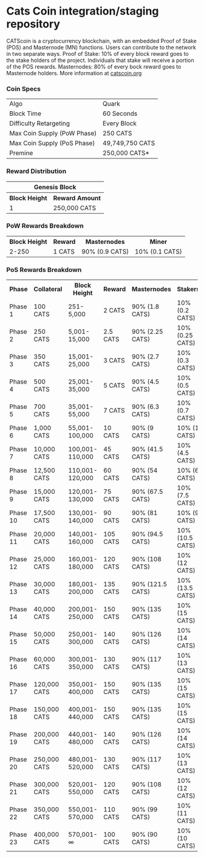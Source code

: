Cats Coin integration/staging repository
=====================================


CATScoin is a cryptocurrency blockchain, with an embedded Proof of Stake (POS) and Masternode (MN) functions. 
Users can contribute to the network in two separate ways. 
Proof of Stake: 10% of every block reward goes to the stake holders of the project. 
Individuals that stake will receive a portion of the POS rewards. 
Masternodes: 80% of every bock reward goes to Masternode holders.
More information at [catscoin.org](http://www.catscoin.org) 

### Coin Specs
<table>
<tr><td>Algo</td><td>Quark</td></tr>
<tr><td>Block Time</td><td>60 Seconds</td></tr>
<tr><td>Difficulty Retargeting</td><td>Every Block</td></tr>
<tr><td>Max Coin Supply (PoW Phase)</td><td>250 CATS</td></tr>
<tr><td>Max Coin Supply (PoS Phase)</td><td>49,749,750 CATS</td></tr>
<tr><td>Premine</td><td>250,000 CATS*</td></tr>
</table>


### Reward Distribution

<table>
<th colspan=4>Genesis Block</th>
<tr><th>Block Height</th><th>Reward Amount</th></tr>
<tr><td>1</td><td>250,000 CATS</td></tr>
</table>

### PoW Rewards Breakdown

<table>
<th>Block Height</th><th>Reward</th><th>Masternodes</th><th>Miner</th>
<tr><td>2-250</td><td>1 CATS</td><td>90% (0.9 CATS)</td><td>10% (0.1 CATS)</td></tr>
</table>

### PoS Rewards Breakdown

<table>
<th>Phase</th><th>Collateral</th><th>Block Height</th><th>Reward</th><th>Masternodes</th><th>Stakers</th>
<tr><td>Phase 1</td><td>100 CATS</td><td>251-5,000</td><td>2 CATS</td><td>90% (1.8 CATS)</td><td>10% (0.2 CATS)</td></tr>
<tr><td>Phase 2</td><td>250 CATS</td><td>5,001-15,000</td><td>2.5 CATS</td><td>90% (2.25 CATS)</td><td>10% (0.25 CATS)</td></tr>
<tr><td>Phase 3</td><td>350 CATS</td><td>15,001-25,000</td><td>3 CATS</td><td>90% (2.7 CATS)</td><td>10% (0.3 CATS)</td></tr>
<tr><td>Phase 4</td><td>500 CATS</td><td>25,001-35,000</td><td>5 CATS</td><td>90% (4.5 CATS)</td><td>10% (0.5 CATS)</td></tr>
<tr><td>Phase 5</td><td>700 CATS</td><td>35,001-55,000</td><td>7 CATS</td><td>90% (6.3 CATS)</td><td>10% (0.7 CATS)</td></tr>
<tr><td>Phase 6</td><td>1,000 CATS</td><td>55,001-100,000</td><td>10 CATS</td><td>90% (9 CATS)</td><td>10% (1 CATS)</td></tr>
<tr><td>Phase 7</td><td>10,000 CATS</td><td>100,001-110,000</td><td>45 CATS</td><td>90% (41.5 CATS)</td><td>10% (4.5 CATS)</td></tr>
<tr><td>Phase 8</td><td>12,500 CATS</td><td>110,001-120,000</td><td>60 CATS</td><td>90% (54 CATS)</td><td>10% (6 CATS)</td></tr>
<tr><td>Phase 9</td><td>15,000 CATS</td><td>120,001-130,000</td><td>75 CATS</td><td>90% (67.5 CATS)</td><td>10% (7.5 CATS)</td></tr>
<tr><td>Phase 10</td><td>17,500 CATS</td><td>130,001-140,000</td><td>90 CATS</td><td>90% (81 CATS)</td><td>10% (9 CATS)</td></tr>
<tr><td>Phase 11</td><td>20,000 CATS</td><td>140,001-160,000</td><td>105 CATS</td><td>90% (94.5 CATS)</td><td>10% (10.5 CATS)</td></tr>
<tr><td>Phase 12</td><td>25,000 CATS</td><td>160,001-180,000</td><td>120 CATS</td><td>90% (108 CATS)</td><td>10% (12 CATS)</td></tr>
<tr><td>Phase 13</td><td>30,000 CATS</td><td>180,001-200,000</td><td>135 CATS</td><td>90% (121.5 CATS)</td><td>10% (13.5 CATS)</td></tr>
<tr><td>Phase 14</td><td>40,000 CATS</td><td>200,001-250,000</td><td>150 CATS</td><td>90% (135 CATS)</td><td>10% (15 CATS)</td></tr>
<tr><td>Phase 15</td><td>50,000 CATS</td><td>250,001-300,000</td><td>140 CATS</td><td>90% (126 CATS)</td><td>10% (14 CATS)</td></tr>
<tr><td>Phase 16</td><td>60,000 CATS</td><td>300,001-350,000</td><td>130 CATS</td><td>90% (117 CATS)</td><td>10% (13 CATS)</td></tr>
<tr><td>Phase 17</td><td>120,000 CATS</td><td>350,001-400,000</td><td>150 CATS</td><td>90% (135 CATS)</td><td>10% (15 CATS)</td></tr>
<tr><td>Phase 18</td><td>150,000 CATS</td><td>400,001-440,000</td><td>150 CATS</td><td>90% (135 CATS)</td><td>10% (15 CATS)</td></tr>
<tr><td>Phase 19</td><td>200,000 CATS</td><td>440,001-480,000</td><td>140 CATS</td><td>90% (126 CATS)</td><td>10% (14 CATS)</td></tr>
<tr><td>Phase 20</td><td>250,000 CATS</td><td>480,001-520,000</td><td>130 CATS</td><td>90% (117 CATS)</td><td>10% (13 CATS)</td></tr>
<tr><td>Phase 21</td><td>300,000 CATS</td><td>520,001-550,000</td><td>120 CATS</td><td>90% (108 CATS)</td><td>10% (12 CATS)</td></tr>
<tr><td>Phase 22</td><td>350,000 CATS</td><td>550,001-570,000</td><td>110 CATS</td><td>90% (99 CATS)</td><td>10% (11 CATS)</td></tr>
<tr><td>Phase 23</td><td>400,000 CATS</td><td>570,001-∞</td><td>100 CATS</td><td>90% (90 CATS)</td><td>10% (10 CATS)</td></tr>
</table>

